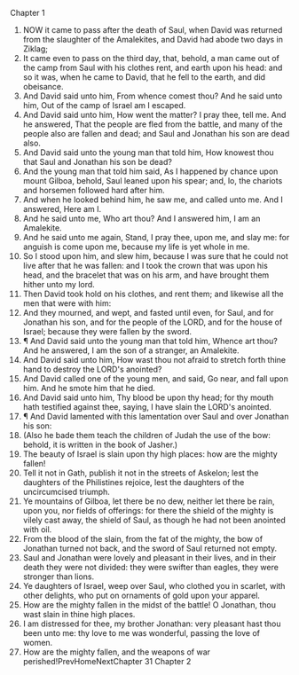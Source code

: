 

Chapter 1

1. NOW it came to pass after the death of Saul, when David was returned from the slaughter of the Amalekites, and David had abode two days in Ziklag;
2. It came even to pass on the third day, that, behold, a man came out of the camp from Saul with his clothes rent, and earth upon his head: and so it was, when he came to David, that he fell to the earth, and did obeisance.
3. And David said unto him, From whence comest thou?  And he said unto him, Out of the camp of Israel am I escaped.
4. And David said unto him, How went the matter?  I pray thee, tell me.  And he answered, That the people are fled from the battle, and many of the people also are fallen and dead; and Saul and Jonathan his son are dead also.
5. And David said unto the young man that told him, How knowest thou that Saul and Jonathan his son be dead?
6. And the young man that told him said, As I happened by chance upon mount Gilboa, behold, Saul leaned upon his spear; and, lo, the chariots and horsemen followed hard after him.
7. And when he looked behind him, he saw me, and called unto me.  And I answered, Here am I.
8. And he said unto me, Who art thou?  And I answered him, I am an Amalekite.
9. And he said unto me again, Stand, I pray thee, upon me, and slay me: for anguish is come upon me, because my life is yet whole in me.
10. So I stood upon him, and slew him, because I was sure that he could not live after that he was fallen: and I took the crown that was upon his head, and the bracelet that was on his arm, and have brought them hither unto my lord.
11. Then David took hold on his clothes, and rent them; and likewise all the men that were with him:
12. And they mourned, and wept, and fasted until even, for Saul, and for Jonathan his son, and for the people of the LORD, and for the house of Israel; because they were fallen by the sword.
13. ¶ And David said unto the young man that told him, Whence art thou?  And he answered, I am the son of a stranger, an Amalekite.
14. And David said unto him, How wast thou not afraid to stretch forth thine hand to destroy the LORD's anointed?
15. And David called one of the young men, and said, Go near, and fall upon him.  And he smote him that he died.
16. And David said unto him, Thy blood be upon thy head; for thy mouth hath testified against thee, saying, I have slain the LORD's anointed.
17. ¶ And David lamented with this lamentation over Saul and over Jonathan his son:
18. (Also he bade them teach the children of Judah the use of the bow: behold, it is written in the book of Jasher.)
19. The beauty of Israel is slain upon thy high places: how are the mighty fallen!
20. Tell it not in Gath, publish it not in the streets of Askelon; lest the daughters of the Philistines rejoice, lest the daughters of the uncircumcised triumph.
21. Ye mountains of Gilboa, let there be no dew, neither let there be rain, upon you, nor fields of offerings: for there the shield of the mighty is vilely cast away, the shield of Saul, as though he had not been anointed with oil.
22. From the blood of the slain, from the fat of the mighty, the bow of Jonathan turned not back, and the sword of Saul returned not empty.
23. Saul and Jonathan were lovely and pleasant in their lives, and in their death they were not divided: they were swifter than eagles, they were stronger than lions.
24. Ye daughters of Israel, weep over Saul, who clothed you in scarlet, with other delights, who put on ornaments of gold upon your apparel.
25. How are the mighty fallen in the midst of the battle!  O Jonathan, thou wast slain in thine high places.
26. I am distressed for thee, my brother Jonathan: very pleasant hast thou been unto me: thy love to me was wonderful, passing the love of women.
27. How are the mighty fallen, and the weapons of war perished!PrevHomeNextChapter 31&nbsp;Chapter 2
